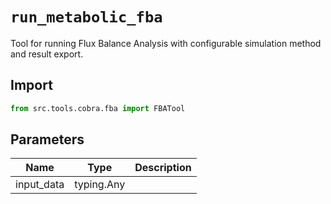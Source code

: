 # `run_metabolic_fba`

Tool for running Flux Balance Analysis with configurable simulation method and result export.

## Import

```python
from src.tools.cobra.fba import FBATool
````

## Parameters

| Name | Type | Description |
|-----|------|-------------|
| input_data | typing.Any | |
